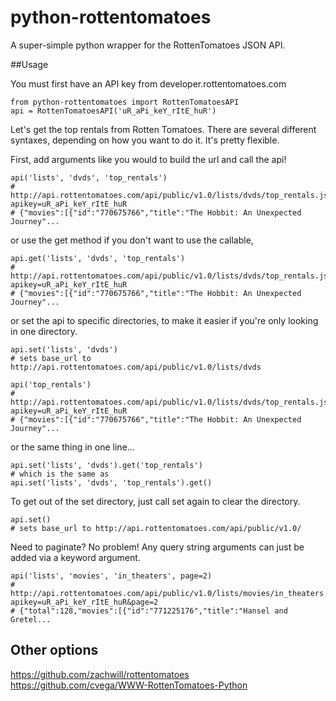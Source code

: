 python-rottentomatoes
=====================

A super-simple python wrapper for the RottenTomatoes JSON API.

##Usage

You must first have an API key from developer.rottentomatoes.com

    from python-rottentomatoes import RottenTomatoesAPI
    api = RottenTomatoesAPI('uR_aPi_keY_rItE_huR')
    
Let's get the top rentals from Rotten Tomatoes. There are several different syntaxes, depending on how you want to do it. It's pretty flexible.
 
First, add arguments like you would to build the url and call the api!

    api('lists', 'dvds', 'top_rentals')
    # http://api.rottentomatoes.com/api/public/v1.0/lists/dvds/top_rentals.json?apikey=uR_aPi_keY_rItE_huR
    # {"movies":[{"id":"770675766","title":"The Hobbit: An Unexpected Journey"... 
    
or use the get method if you don't want to use the callable,
    
    api.get('lists', 'dvds', 'top_rentals')
    # http://api.rottentomatoes.com/api/public/v1.0/lists/dvds/top_rentals.json?apikey=uR_aPi_keY_rItE_huR
    # {"movies":[{"id":"770675766","title":"The Hobbit: An Unexpected Journey"...
    
or set the api to specific directories, to make it easier if you're only looking in one directory.

    api.set('lists', 'dvds')
    # sets base_url to http://api.rottentomatoes.com/api/public/v1.0/lists/dvds
    
    api('top_rentals')
    # http://api.rottentomatoes.com/api/public/v1.0/lists/dvds/top_rentals.json?apikey=uR_aPi_keY_rItE_huR
    # {"movies":[{"id":"770675766","title":"The Hobbit: An Unexpected Journey"...
    
or the same thing in one line...

    api.set('lists', 'dvds').get('top_rentals')
    # which is the same as
    api.set('lists', 'dvds', 'top_rentals').get()
    
To get out of the set directory, just call set again to clear the directory.

    api.set()
    # sets base_url to http://api.rottentomatoes.com/api/public/v1.0/
    
Need to paginate? No problem! Any query string arguments can just be added via a keyword argument.

    api('lists', 'movies', 'in_theaters', page=2)
    # http://api.rottentomatoes.com/api/public/v1.0/lists/movies/in_theaters.json?apikey=uR_aPi_keY_rItE_huR&page=2
    # {"total":128,"movies":[{"id":"771225176","title":"Hansel and Gretel...

## Other options

https://github.com/zachwill/rottentomatoes
https://github.com/cvega/WWW-RottenTomatoes-Python
